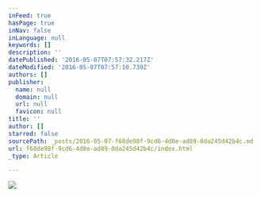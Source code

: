 ```yaml
---
inFeed: true
hasPage: true
inNav: false
inLanguage: null
keywords: []
description: ''
datePublished: '2016-05-07T07:57:32.217Z'
dateModified: '2016-05-07T07:57:10.739Z'
authors: []
publisher:
  name: null
  domain: null
  url: null
  favicon: null
title: ''
author: []
starred: false
sourcePath: _posts/2016-05-07-f68de98f-9cd6-4d8e-ad89-0da245d42b4c.md
url: f68de98f-9cd6-4d8e-ad89-0da245d42b4c/index.html
_type: Article

---
```

![](https://the-grid-user-content.s3-us-west-2.amazonaws.com/70310600-ad9f-498a-a056-de8089dcf859.jpg)